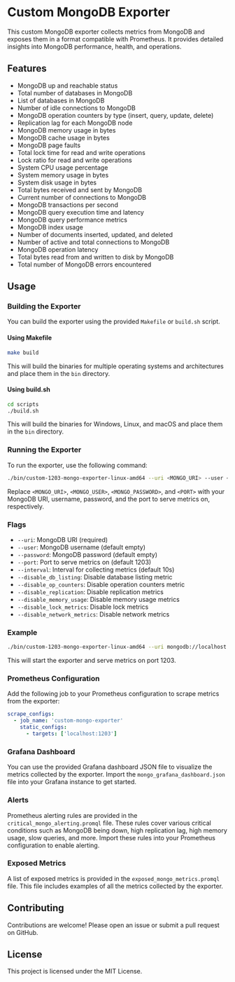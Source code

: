 # Custom MongoDB Exporter

This custom MongoDB exporter collects metrics from MongoDB and exposes them in a format compatible with Prometheus. It provides detailed insights into MongoDB performance, health, and operations.

## Features

- MongoDB up and reachable status
- Total number of databases in MongoDB
- List of databases in MongoDB
- Number of idle connections to MongoDB
- MongoDB operation counters by type (insert, query, update, delete)
- Replication lag for each MongoDB node
- MongoDB memory usage in bytes
- MongoDB cache usage in bytes
- MongoDB page faults
- Total lock time for read and write operations
- Lock ratio for read and write operations
- System CPU usage percentage
- System memory usage in bytes
- System disk usage in bytes
- Total bytes received and sent by MongoDB
- Current number of connections to MongoDB
- MongoDB transactions per second
- MongoDB query execution time and latency
- MongoDB query performance metrics
- MongoDB index usage
- Number of documents inserted, updated, and deleted
- Number of active and total connections to MongoDB
- MongoDB operation latency
- Total bytes read from and written to disk by MongoDB
- Total number of MongoDB errors encountered

## Usage

### Building the Exporter

You can build the exporter using the provided `Makefile` or `build.sh` script.

#### Using Makefile

```sh
make build
```

This will build the binaries for multiple operating systems and architectures and place them in the `bin` directory.

#### Using build.sh

```sh
cd scripts
./build.sh
```

This will build the binaries for Windows, Linux, and macOS and place them in the `bin` directory.

### Running the Exporter

To run the exporter, use the following command:

```sh
./bin/custom-1203-mongo-exporter-linux-amd64 --uri <MONGO_URI> --user <MONGO_USER> --password <MONGO_PASSWORD> --port <PORT>
```

Replace `<MONGO_URI>`, `<MONGO_USER>`, `<MONGO_PASSWORD>`, and `<PORT>` with your MongoDB URI, username, password, and the port to serve metrics on, respectively.

### Flags

- `--uri`: MongoDB URI (required)
- `--user`: MongoDB username (default empty)
- `--password`: MongoDB password (default empty)
- `--port`: Port to serve metrics on (default 1203)
- `--interval`: Interval for collecting metrics (default 10s)
- `--disable_db_listing`: Disable database listing metric
- `--disable_op_counters`: Disable operation counters metric
- `--disable_replication`: Disable replication metrics
- `--disable_memory_usage`: Disable memory usage metrics
- `--disable_lock_metrics`: Disable lock metrics
- `--disable_network_metrics`: Disable network metrics

### Example

```sh
./bin/custom-1203-mongo-exporter-linux-amd64 --uri mongodb://localhost:27017 --user admin --password secret --port 1203
```

This will start the exporter and serve metrics on port 1203.

### Prometheus Configuration

Add the following job to your Prometheus configuration to scrape metrics from the exporter:

```yaml
scrape_configs:
  - job_name: 'custom-mongo-exporter'
    static_configs:
      - targets: ['localhost:1203']
```

### Grafana Dashboard

You can use the provided Grafana dashboard JSON file to visualize the metrics collected by the exporter. Import the `mongo_grafana_dashboard.json` file into your Grafana instance to get started.

### Alerts

Prometheus alerting rules are provided in the `critical_mongo_alerting.promql` file. These rules cover various critical conditions such as MongoDB being down, high replication lag, high memory usage, slow queries, and more. Import these rules into your Prometheus configuration to enable alerting.

### Exposed Metrics

A list of exposed metrics is provided in the `exposed_mongo_metrics.promql` file. This file includes examples of all the metrics collected by the exporter.

## Contributing

Contributions are welcome! Please open an issue or submit a pull request on GitHub.

## License

This project is licensed under the MIT License.
